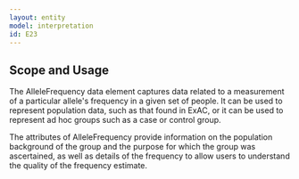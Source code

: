 ```yaml
---
layout: entity
model: interpretation
id: E23
---
```


Scope and Usage
----------------

The AlleleFrequency data element captures data related to a measurement of a particular allele's frequency in a given set of people.   It can be used to represent population data, such as that found in ExAC, or it can be used to represent ad hoc groups such as a case or control group.

The attributes of AlleleFrequency provide information on the population background of the group and the purpose for which the group was ascertained, as well as details of the frequency to allow users to understand the quality of the frequency estimate.
